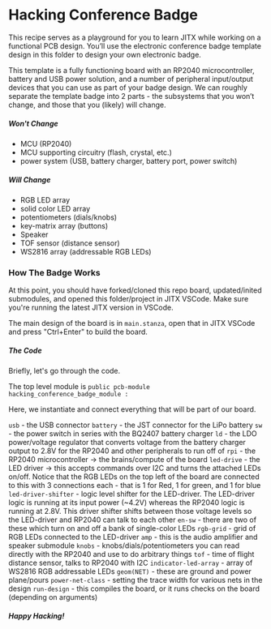 # Hacking Conference Badge

This recipe serves as a playground for you to learn JITX while working on a functional PCB design. You’ll use the electronic conference badge template design in this folder to design your own electronic badge.

This template is a fully functioning board with an RP2040 microcontroller, battery and USB power solution, and a number of peripheral input/output devices that you can use as part of your badge design. We can roughly separate the template badge into 2 parts - the subsystems that you won’t change, and those that you (likely) will change.

##### Won't Change

- MCU (RP2040)
- MCU supporting circuitry (flash, crystal, etc.)
- power system (USB, battery charger, battery port, power switch)

##### Will Change

- RGB LED array
- solid color LED array
- potentiometers (dials/knobs)
- key-matrix array (buttons)
- Speaker
- TOF sensor (distance sensor)
- WS2816 array (addressable RGB LEDs)

### How The Badge Works

At this point, you should have forked/cloned this repo board, updated/inited submodules, and opened this folder/project in JITX VSCode. Make sure you're running the latest JITX version in VSCode.

The main design of the board is in `main.stanza`, open that in JITX VSCode and press "Ctrl+Enter" to build the board.

##### The Code

Briefly, let's go through the code.

The top level module is `public pcb-module hacking_conference_badge_module :`

Here, we instantiate and connect everything that will be part of our board.

`usb` - the USB connector
`battery` - the JST connector for the LiPo battery
`sw` - the power switch in series with the BQ2407 battery charger
`ld` - the LDO power/voltage regulator that converts voltage from the battery charger output to 2.8V for the RP2040 and other peripherals to run off of
`rpi` - the RP2040 microcontroller -> the brains/compute of the board
`led-drive` - the LED driver -> this accepts commands over I2C and turns the attached LEDs on/off. Notice that the RGB LEDs on the top left of the board are connected to this with 3 connections each - that is 1 for Red, 1 for green, and 1 for blue
`led-driver-shifter` - logic level shifter for the LED-driver. The LED-driver logic is running at its input power (~4.2V) whereas the RP2040 logic is running at 2.8V. This driver shifter shifts between those voltage levels so the LED-driver and RP2040 can talk to each other
`en-sw` - there are two of these which turn on and off a bank of single-color LEDs
`rgb-grid` - grid of RGB LEDs connected to the LED-driver
`amp` - this is the audio amplifier and speaker submodule
`knobs` - knobs/dials/potentiometers you can read directly with the RP2040 and use to do arbitrary things
`tof` - time of flight distance sensor, talks to RP2040 with I2C
`indicator-led-array` - array of WS2816 RGB addressable LEDs
`geom(NET)` - these are ground and power plane/pours
`power-net-class` - setting the trace width for various nets in the design
`run-design` - this compiles the board, or it runs checks on the board (depending on arguments)

##### Happy Hacking!
